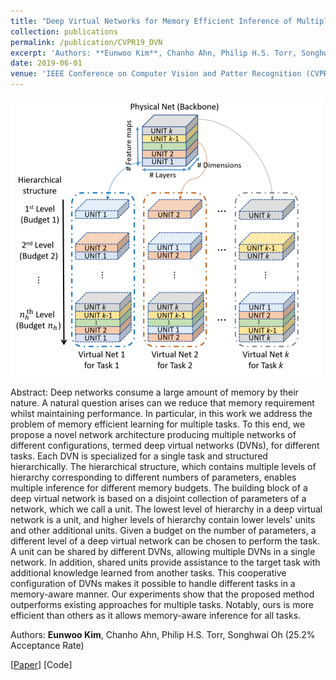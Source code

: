 ```yaml
---
title: "Deep Virtual Networks for Memory Efficient Inference of Multiple Tasks"
collection: publications
permalink: /publication/CVPR19_DVN
excerpt: 'Authors: **Eunwoo Kim**, Chanho Ahn, Philip H.S. Torr, Songhwai Oh'
date: 2019-06-01
venue: 'IEEE Conference on Computer Vision and Patter Recognition (CVPR)'
---
```

<img src='/images/cvpr19_deep_virtualnet.png'>

Abstract: Deep networks consume a large amount of memory by their nature. A natural question arises can we reduce that memory requirement whilst maintaining performance. In particular, in this work we address the problem of memory efficient learning for multiple tasks. To this end, we propose a novel network architecture producing multiple networks of different configurations, termed deep virtual networks (DVNs), for different tasks. Each DVN is specialized for a single task and structured hierarchically. The hierarchical structure, which contains multiple levels of hierarchy corresponding to different numbers of parameters, enables multiple inference for different memory budgets. The building block of a deep virtual network is based on a disjoint collection of parameters of a network, which we call a unit. The lowest level of hierarchy in a deep virtual network is a unit, and higher levels of hierarchy contain lower levels' units and other additional units. Given a budget on the number of parameters, a different level of a deep virtual network can be chosen to perform the task. A unit can be shared by different DVNs, allowing multiple DVNs in a single network. In addition, shared units provide assistance to the target task with additional knowledge learned from another tasks. This cooperative configuration of DVNs makes it possible to handle different tasks in a memory-aware manner. Our experiments show that the proposed method outperforms existing approaches for multiple tasks. Notably, ours is more efficient than others as it allows memory-aware inference for all tasks.

Authors: **Eunwoo Kim**, Chanho Ahn, Philip H.S. Torr, Songhwai Oh (25.2% Acceptance Rate)

[[Paper](https://arxiv.org/abs/1904.04562)] [Code]
